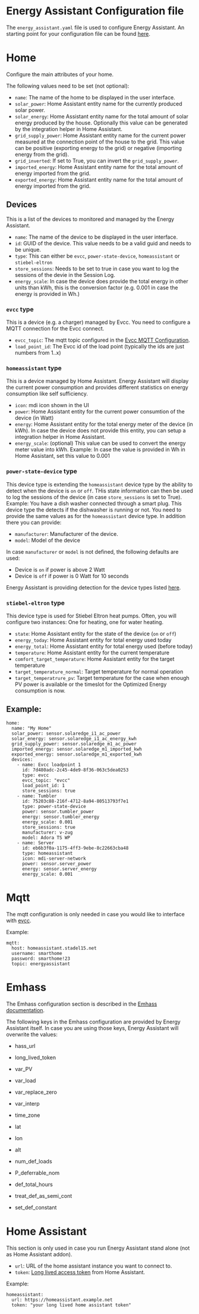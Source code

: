 # Energy Assistant Configuration file

The `energy_assistant.yaml` file is used to configure Energy Assistant. An starting point for your configuration file can be found [here](https://raw.githubusercontent.com/pail23/energy-assistant-backend/main/energy_assistant.yaml.dist).

# Home

Configure the main attributes of your home.

The following values need to be set (not optional):

- `name`: The name of the home to be displayed in the user interface.
- `solar_power`: Home Assistant entity name for the currently produced solar power.
- `solar_energy`: Home Assistant entity name for the total amount of solar energy produced by the house. Optionally this value can be generated by the integration helper in Home Assistant.
- `grid_supply_power`: Home Assistant entity name for the current power measured at the connection point of the house to the grid. This value can be positive (exporting energy to the grid) or negative (importing energy from the grid).
- `grid_inverted`: If set to True, you can invert the `grid_supply_power`.
- `imported_energy`: Home Assistant entity name for the total amount of energy imported from the grid.
- `exported_energy`: Home Assistant entity name for the total amount of energy imported from the grid.

## Devices

This is a list of the devices to monitored and managed by the Energy Assistant.

- `name`: The name of the device to be displayed in the user interface.
- `id`: GUID of the device. This value needs to be a valid guid and needs to be unique.
- `type`: This can either be `evcc`, `power-state-device`, `homeassistant` or `stiebel-eltron`
- `store_sessions`: Needs to be set to true in case you want to log the sessions of the devie in the Session Log.
- `energy_scale`: In case the device does provide the total energy in other units than kWh, this is the conversion factor (e.g. 0.001 in case the energy is provided in Wh.)

### `evcc` type

This is a device (e.g. a charger) managed by Evcc. You need to configure a MQTT connection for the Evcc connect.

- `evcc_topic`: The mqtt topic configured in the [Evcc MQTT Configuration](https://docs.evcc.io/docs/reference/configuration/mqtt).
- `load_point_id`: The Evcc id of the load point (typically the ids are just numbers from 1..x)

### `homeassistant` type

This is a device managed by Home Assistant. Energy Assistant will display the current power consumption and provides different statistics on energy consumption like self sufficiency.

- `icon`: mdi icon shown in the UI
- `power`: Home Assistant entity for the current power consumtion of the device (in Watt)
- `energy`: Home Assistant entity for the total energy meter of the device (in kWh). In case the device does not provide this entity, you can setup a integration helper in Home Assistant.
- `energy_scale`: (optional) This value can be used to convert the energy meter value into kWh. Example: In case the value is provided in Wh in Home Assistant, set this value to 0.001

### `power-state-device` type

This device type is extending the `homeassistant` device type by the ability to detect when the device is `on` or `off`. THis state information can then be used to log the sessions of the device (in case `store_sessions` is set to True). Example: You have a dish washer connected through a smart plug. This device type the detects if the dishwasher is running or not. You need to provide the same values as for the `homeassistant` device type. In addition there you can provide:

- `manufacturer`: Manufacturer of the device.
- `model`: Model of the device

In case `manufacturer` or `model` is not defined, the following defaults are used:

- Device is `on` if power is above 2 Watt
- Device is `off` if power is 0 Watt for 10 seconds

Energy Assistant is providing detection for the device types listed [here](device_models.md).

### `stiebel-eltron` type

This device type is used for Stiebel Eltron heat pumps. Often, you will configure two instances: One for heating, one for water heating.

- `state`: Home Assistant entity for the state of the device (`on` or `off`)
- `energy_today`: Home Assistant entity for total energy used today
- `energy_total`: Home Assistant entity for total energy used (before today)
- `temperature`: Home Assistant entity for the current temperature
- `comfort_target_temperature`: Home Assistant entity for the target temperature
- `target_temperature_normal`: Target temperature for normal operation
- `target_temperatrure_pv`: Target temperature for the case when enough PV power is available or the timeslot for the Optimized Energy consumption is now.

## Example:

```
home:
  name: "My Home"
  solar_power: sensor.solaredge_i1_ac_power
  solar_energy: sensor.solaredge_i1_ac_energy_kwh
  grid_supply_power: sensor.solaredge_m1_ac_power
  imported_energy: sensor.solaredge_m1_imported_kwh
  exported_energy: sensor.solaredge_m1_exported_kwh
  devices:
    - name: Evcc loadpoint 1
      id: 7d480adc-2c45-4de9-8f36-063c5dea0253
      type: evcc
      evcc_topic: "evcc"
      load_point_id: 1
      store_sessions: true
    - name: Tumbler
      id: 75203c88-216f-4712-8a94-80513793f7e1
      type: power-state-device
      power: sensor.tumbler_power
      energy: sensor.tumbler_energy
      energy_scale: 0.001
      store_sessions: true
      manufacturer: v-zug
      model: Adora TS WP
    - name: Server
      id: eb6b3f0a-1175-4ff3-9ebe-8c22663cba48
      type: homeassistant
      icon: mdi-server-network
      power: sensor.server_power
      energy: sensor.server_energy
      energy_scale: 0.001
```

# Mqtt

The mqtt configuration is only needed in case you would like to interface with [evcc](https://evcc.io/).

Example:

```
mqtt:
  host: homeassistant.stadel15.net
  username: smarthome
  password: smarthome!23
  topic: energyassistant
```

# Emhass

The Emhass configuration section is described in the [Emhass documentation](https://emhass.readthedocs.io/en/latest/config.html).

The following keys in the Emhass configuration are provided by Energy Assistant itself. In case you are using those keys, Energy Assistant will overwrite the values:

- hass_url
- long_lived_token
- var_PV
- var_load
- var_replace_zero
- var_interp
- time_zone
- lat
- lon
- alt

- num_def_loads
- P_deferrable_nom
- def_total_hours
- treat_def_as_semi_cont
- set_def_constant

# Home Assistant

This section is only used in case you run Energy Assistant stand alone (not as Home Assistant addon).

- `url`: URL of the home assistant instance you want to connect to.
- `token`: [Long lived access token](https://www.home-assistant.io/docs/authentication/) from Home Assistant.

Example:

```
homeassistant:
  url: https://homeassistant.example.net
  token: "your long lived home assistant token"
```
